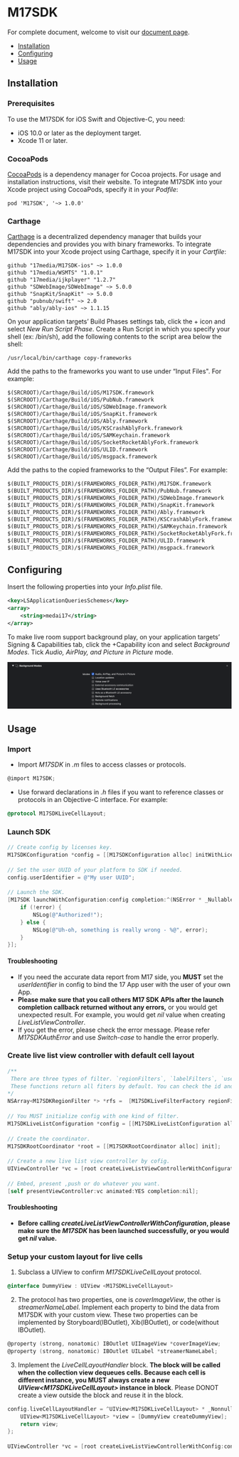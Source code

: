 # M17SDK

For complete document, welcome to visit our [document page](https://17media.github.io/M17SDK-ios/).

- [Installation](#installation)
- [Configuring](#configuring)
- [Usage](#usage)

## Installation
### Prerequisites
To use the M17SDK for iOS Swift and Objective-C, you need:
- iOS 10.0 or later as the deployment target.
- Xcode 11 or later.

### CocoaPods
[CocoaPods](https://cocoapods.org/) is a dependency manager for Cocoa projects. For usage and installation instructions, visit their website. To integrate M17SDK into your Xcode project using CocoaPods, specify it in your _Podfile_:

    pod 'M17SDK', '~> 1.0.0'
    
### Carthage
[Carthage](https://github.com/Carthage/Carthage) is a decentralized dependency manager that builds your dependencies and provides you with binary frameworks. To integrate M17SDK into your Xcode project using Carthage, specify it in your _Cartfile_:

    github "17media/M17SDK-ios" ~> 1.0.0
    github "17media/WSMTS" "1.0.1"
    github "17media/ijkplayer" "1.2.7"
    github "SDWebImage/SDWebImage" ~> 5.0.0
    github "SnapKit/SnapKit" ~> 5.0.0
    github "pubnub/swift" ~> 2.0
    github "ably/ably-ios" ~> 1.1.15
    
On your application targets’ Build Phases settings tab, click the + icon and select _New Run Script Phase_. Create a Run Script in which you specify your shell (ex: /bin/sh), add the following contents to the script area below the shell:

    /usr/local/bin/carthage copy-frameworks

Add the paths to the frameworks you want to use under “Input Files". For example:

    $(SRCROOT)/Carthage/Build/iOS/M17SDK.framework
    $(SRCROOT)/Carthage/Build/iOS/PubNub.framework
    $(SRCROOT)/Carthage/Build/iOS/SDWebImage.framework
    $(SRCROOT)/Carthage/Build/iOS/SnapKit.framework
    $(SRCROOT)/Carthage/Build/iOS/Ably.framework
    $(SRCROOT)/Carthage/Build/iOS/KSCrashAblyFork.framework
    $(SRCROOT)/Carthage/Build/iOS/SAMKeychain.framework
    $(SRCROOT)/Carthage/Build/iOS/SocketRocketAblyFork.framework
    $(SRCROOT)/Carthage/Build/iOS/ULID.framework
    $(SRCROOT)/Carthage/Build/iOS/msgpack.framework

Add the paths to the copied frameworks to the “Output Files”. For example:

    $(BUILT_PRODUCTS_DIR)/$(FRAMEWORKS_FOLDER_PATH)/M17SDK.framework
    $(BUILT_PRODUCTS_DIR)/$(FRAMEWORKS_FOLDER_PATH)/PubNub.framework
    $(BUILT_PRODUCTS_DIR)/$(FRAMEWORKS_FOLDER_PATH)/SDWebImage.framework
    $(BUILT_PRODUCTS_DIR)/$(FRAMEWORKS_FOLDER_PATH)/SnapKit.framework
    $(BUILT_PRODUCTS_DIR)/$(FRAMEWORKS_FOLDER_PATH)/Ably.framework
    $(BUILT_PRODUCTS_DIR)/$(FRAMEWORKS_FOLDER_PATH)/KSCrashAblyFork.framework
    $(BUILT_PRODUCTS_DIR)/$(FRAMEWORKS_FOLDER_PATH)/SAMKeychain.framework
    $(BUILT_PRODUCTS_DIR)/$(FRAMEWORKS_FOLDER_PATH)/SocketRocketAblyFork.framework
    $(BUILT_PRODUCTS_DIR)/$(FRAMEWORKS_FOLDER_PATH)/ULID.framework
    $(BUILT_PRODUCTS_DIR)/$(FRAMEWORKS_FOLDER_PATH)/msgpack.framework

## Configuring
Insert the following properties into your _Info.plist_ file.

```xml
<key>LSApplicationQueriesSchemes</key>
<array>
    <string>medai17</string>
</array>
```

To make live room support background play, on your application targets’ Signing & Capabilities tab, click the +Capability icon and select _Background Modes_. Tick _Audio, AirPlay, and Picture in Picture_ mode.

![image](https://github.com/17media/M17SDK-ios/blob/master/Enable-background-mode.png)

## Usage
### Import
- Import _M17SDK_ in _.m_ files to access classes or protocols.

```objective-c
@import M17SDK;
```

- Use forward declarations in _.h_ files if you want to reference classes or protocols in an Objective-C interface. For example:

```objective-c
@protocol M17SDKLiveCellLayout;
```

### Launch SDK

```objective-c
// Create config by licenses key.
M17SDKConfiguration *config = [[M17SDKConfiguration alloc] initWithLicenseKey:@"jYfYR8jmh5AQTlCciBv2"];

// Set the user UUID of your platform to SDK if needed.
config.userIdentifier = @"My user UUID";

// Launch the SDK.
[M17SDK launchWithConfiguration:config completion:^(NSError * _Nullable error) {
	if (!error) {
	    NSLog(@"Authorized!");
	} else {
	    NSLog(@"Uh-oh, something is really wrong - %@", error);
	}
}];
```

#### Troubleshooting
- If you need the accurate data report from M17 side, you **MUST** set the _userIdentifier_ in config to bind the 17 App user with the user of your own App.
- **Please make sure that you call others M17 SDK APIs after the launch completion callback returned without any errors,** or you would get unexpected result. For example, you would get _nil_ value when creating _LiveListViewController_.
- If you get the error, please check the error message. Please refer _M17SDKAuthError_ and use _Switch-case_ to handle the error properly.

### Create live list view controller with default cell layout

```objective-c
/**
 There are three types of filter. `regionFilters`, `labelFilters`, `userIdFilters`.
 These functions return all fiters by default. You can check the id and modify the array.
*/
NSArray<M17SDKRegionFilter *> *rfs =  [M17SDKLiveFilterFactory regionFilters];

// You MUST initialize config with one kind of filter.
M17SDKLiveListConfiguration *config = [[M17SDKLiveListConfiguration alloc] initWithRegions:rfs];;

// Create the coordinator.
M17SDKRootCoordinator *root = [[M17SDKRootCoordinator alloc] init];

// Create a new live list view controller by cofig.
UIViewController *vc = [root createLiveListViewControllerWithConfiguration:config];

// Embed, present ,push or do whatever you want.
[self presentViewController:vc animated:YES completion:nil];
```

#### Troubleshooting
- **Before calling _createLiveListViewControllerWithConfiguration_, please make sure the _M17SDK_ has been launched successfully, or you would get _nil_ value.**
    
### Setup your custom layout for live cells
1. Subclass a UIView to confirm _M17SDKLiveCellLayout_ protocol.

```objective-c
@interface DummyView : UIView <M17SDKLiveCellLayout>
```
    
2. The protocol has two properties, one is _coverImageView_, the other is _streamerNameLabel_. Implement each property to bind the data from M17SDK with your custom view. These two properties can be implemented by Storyboard(IBOutlet), Xib(IBOutlet), or code(without IBOutlet).

```objective-c
@property (strong, nonatomic) IBOutlet UIImageView *coverImageView;
@property (strong, nonatomic) IBOutlet UILabel *streamerNameLabel;
```
    
3. Implement the _LiveCellLayoutHandler_ block. **The block will be called when the collection view dequeues cells. Because each cell is different instance, you MUST always create a new _UIView\<M17SDKLiveCellLayout>_ instance in block**. Please DONOT create a view outside the block and reuse it in the block.
    
```objective-c
config.liveCellLayoutHandler = ^UIView<M17SDKLiveCellLayout> * _Nonnull{
	UIView<M17SDKLiveCellLayout> *view = [DummyView createDummyView];
	return view;
};

UIViewController *vc = [root createLiveListViewControllerWithConfig:config];
```
